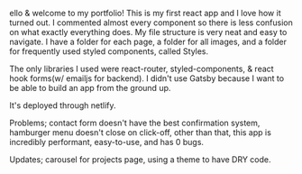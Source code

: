 ello & welcome to my portfolio! This is my first react app 
and I love how it turned out. I commented almost every component
so there is less confusion on what exactly everything does. My file 
structure is very neat and easy to navigate. I have a folder for each page,
a folder for all images, and a folder for frequently used styled components, called Styles.

The only libraries I used were react-router, styled-components, & 
react hook forms(w/ emailjs for backend). I didn't use Gatsby because I
want to be able to build an app from the ground up.

It's deployed through netlify.

Problems; contact form doesn't have the best confirmation system, hamburger menu doesn't 
close on click-off, other than that, this app is incredibly performant, easy-to-use, and has 0 bugs.

Updates; carousel for projects page, using a theme to have DRY code.
